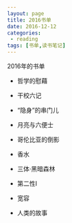 ```yaml
---
layout: page
title: 2016书单
date: 2016-12-12
categories:
 - reading
tags: [书单,读书笔记]
---
```


2016年的书单

- 哲学的慰藉

- 干校六记

- “隐身”的串门儿

- 月亮与六便士

- 哥伦比亚的倒影

- 香水

- 三体·黑暗森林

- 第二性I

- 宽容

- 人类的故事